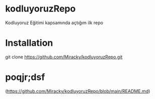 # kodluyoruzRepo
Kodluyoruz Eğitimi kapsamında açtığım ilk repo

# Installation
git clone https://github.com/Miracky/kodluyoruzRepo.git

# poqjr;dsf
(https://github.com/Miracky/kodluyoruzRepo/blob/main/README.md)

